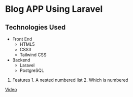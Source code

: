 # Blog APP Using Laravel
## Technologies Used

* Front End
    * HTML5 
    * CSS3 
    * Tailwind CSS
* Backend
    * Laravel 
    * PostgreSQL


 1. Features
              1. A nested numbered list
              2. Which is numbered

[Video](https://drive.google.com/file/d/1ZdThLNAi8sLglkdSTJTY25iJI7raYB2k/view?usp=sharing)
